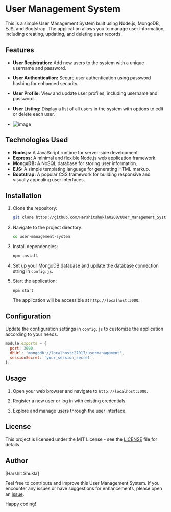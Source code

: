 # User Management System

This is a simple User Management System built using Node.js, MongoDB, EJS, and Bootstrap. The application allows you to manage user information, including creating, updating, and deleting user records.

## Features

- **User Registration:** Add new users to the system with a unique username and password.

- **User Authentication:** Secure user authentication using password hashing for enhanced security.

- **User Profile:** View and update user profiles, including username and password.

- **User Listing:** Display a list of all users in the system with options to edit or delete each user.
  
- ![image](https://github.com/Harshitshukla0208/User_Management_System/assets/120409631/cdb1dc14-59b1-4e1f-a0c7-54865ed583bb)


## Technologies Used

- **Node.js:** A JavaScript runtime for server-side development.
- **Express:** A minimal and flexible Node.js web application framework.
- **MongoDB:** A NoSQL database for storing user information.
- **EJS:** A simple templating language for generating HTML markup.
- **Bootstrap:** A popular CSS framework for building responsive and visually appealing user interfaces.

## Installation

1. Clone the repository:

   ```bash
   git clone https://github.com/Harshitshukla0208/User_Management_System
   ```

2. Navigate to the project directory:

   ```bash
   cd user-management-system
   ```

3. Install dependencies:

   ```bash
   npm install
   ```

4. Set up your MongoDB database and update the database connection string in `config.js`.

5. Start the application:

   ```bash
   npm start
   ```

   The application will be accessible at `http://localhost:3000`.

## Configuration

Update the configuration settings in `config.js` to customize the application according to your needs.

```javascript
module.exports = {
  port: 3000,
  dbUrl: 'mongodb://localhost:27017/usermanagement',
  sessionSecret: 'your_session_secret',
};
```

## Usage

1. Open your web browser and navigate to `http://localhost:3000`.

2. Register a new user or log in with existing credentials.

3. Explore and manage users through the user interface.

## License

This project is licensed under the MIT License - see the [LICENSE](LICENSE) file for details.

## Author

[Harshit Shukla]

Feel free to contribute and improve this User Management System. If you encounter any issues or have suggestions for enhancements, please open an [issue](https://github.com/Harshitshukla0208/User_Management_System/issues).

Happy coding!
